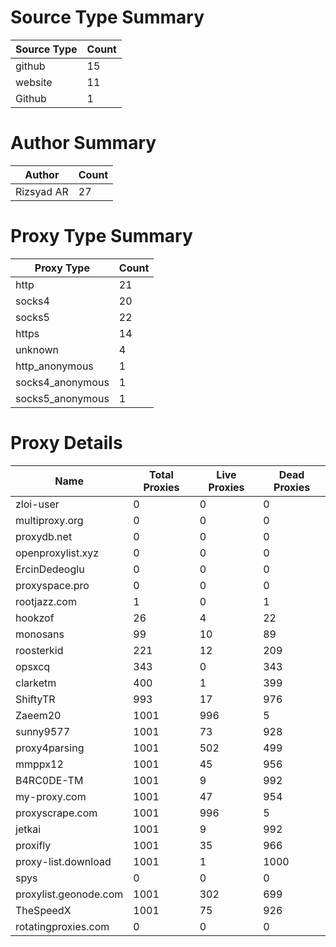 # Source Type Summary

| Source Type | Count |
|-------------|-------|
| github | 15 |
| website | 11 |
| Github | 1 |


# Author Summary

| Author | Count |
|--------|-------|
| Rizsyad AR | 27 |


# Proxy Type Summary

| Proxy Type | Count |
|------------|-------|
| http | 21 |
| socks4 | 20 |
| socks5 | 22 |
| https | 14 |
| unknown | 4 |
| http_anonymous | 1 |
| socks4_anonymous | 1 |
| socks5_anonymous | 1 |


# Proxy Details

| Name | Total Proxies | Live Proxies | Dead Proxies |
|------|---------------|--------------|---------------|
| zloi-user | 0 | 0 | 0 |
| multiproxy.org | 0 | 0 | 0 |
| proxydb.net | 0 | 0 | 0 |
| openproxylist.xyz | 0 | 0 | 0 |
| ErcinDedeoglu | 0 | 0 | 0 |
| proxyspace.pro | 0 | 0 | 0 |
| rootjazz.com | 1 | 0 | 1 |
| hookzof | 26 | 4 | 22 |
| monosans | 99 | 10 | 89 |
| roosterkid | 221 | 12 | 209 |
| opsxcq | 343 | 0 | 343 |
| clarketm | 400 | 1 | 399 |
| ShiftyTR | 993 | 17 | 976 |
| Zaeem20 | 1001 | 996 | 5 |
| sunny9577 | 1001 | 73 | 928 |
| proxy4parsing | 1001 | 502 | 499 |
| mmppx12 | 1001 | 45 | 956 |
| B4RC0DE-TM | 1001 | 9 | 992 |
| my-proxy.com | 1001 | 47 | 954 |
| proxyscrape.com | 1001 | 996 | 5 |
| jetkai | 1001 | 9 | 992 |
| proxifly | 1001 | 35 | 966 |
| proxy-list.download | 1001 | 1 | 1000 |
| spys | 0 | 0 | 0 |
| proxylist.geonode.com | 1001 | 302 | 699 |
| TheSpeedX | 1001 | 75 | 926 |
| rotatingproxies.com | 0 | 0 | 0 |
